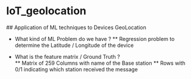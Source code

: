 # IoT_geolocation

## Application of ML techniques to Devices GeoLocation

* What kind of ML Problem do we have ? 
** Regression problem to determine the Latitude / Longitude of the device

* What is the feature matrix / Ground Truth ?	
** Matrix of 259 Columns with name of the Base station
** Rows with 0/1 indicating which station received the message

